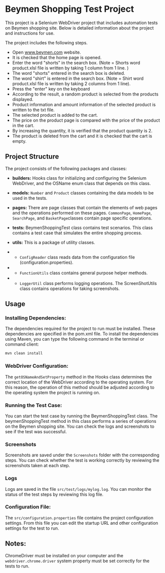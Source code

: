 # Beymen Shopping Test Project
This project is a Selenium WebDriver project that includes automation tests on Beymen shopping site. Below is detailed information about the project and instructions for use.

The project includes the following steps.

- Open www.beymen.com website.
- It is checked that the home page is opened.
- Enter the word "shorts" in the search box. (Note = Shorts word product.xlsl file is written by taking 1 column from 1 line. )
- The word "shorts" entered in the search box is deleted.
- The word "shirt" is entered in the search box. (Note = Shirt word product.xlsl file is written by taking 2 columns from 1 line).
- Press the "enter" key on the keyboard
- According to the result, a random product is selected from the products displayed.
- Product information and amount information of the selected product is written to the txt file.
- The selected product is added to the cart.
- The price on the product page is compared with the price of the product in the cart.
- By increasing the quantity, it is verified that the product quantity is 2.
- The product is deleted from the cart and it is checked that the cart is empty.

## Project Structure

The project consists of the following packages and classes:

- **builders:** Hooks class for initializing and configuring the Selenium WebDriver, and the OSName enum class that depends on this class.

- **models:** `Number` and `Product` classes containing the data models to be used in the tests.

- **pages:** There are page classes that contain the elements of web pages and the operations performed on these pages. `CommonPage`, `HomePage`, `SearchPage`, and `BasketPage`classes contain page specific operations.

- **tests:** BeymenShoppingTest class contains test scenarios. This class contains a test case that simulates the entire shopping process.

- **utils:** This is a package of utility classes. 
- - `ConfigReader` class reads data from the configuration file (configuration.properties). 
- - `FunctionUtils` class contains general purpose helper methods. 
- - `LoggerUtil` class performs logging operations. The ScreenShotUtils class contains operations for taking screenshots.



## Usage

### Installing Dependencies:
The dependencies required for the project to run must be installed. These dependencies are specified in the pom.xml file. To install the dependencies using Maven, you can type the following command in the terminal or command client:

```bash
mvn clean install
```

### WebDriver Configuration:
The `getOSNameAndSetProperty` method in the Hooks class determines the correct location of the WebDriver according to the operating system. For this reason, the operation of this method should be adjusted according to the operating system the project is running on.


### Running the Test Case:
You can start the test case by running the BeymenShoppingTest class. The beymenShoppingTest method in this class performs a series of operations on the Beymen shopping site. You can check the logs and screenshots to see if the test was successful.

### Screenshots
Screenshots are saved under the `Screenshots` folder with the corresponding steps. You can check whether the test is working correctly by reviewing the screenshots taken at each step.

### Logs
Logs are saved in the file `src/test/logs/mylog.log`. You can monitor the status of the test steps by reviewing this log file.

### Configuration File:
The `src/configuration.properties` file contains the project configuration settings. From this file you can edit the startup URL and other configuration settings for the test to run.


## Notes:
ChromeDriver must be installed on your computer and the `webdriver.chrome.driver` system property must be set correctly for the tests to run.